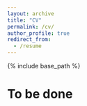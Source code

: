 ```yaml
---
layout: archive
title: "CV"
permalink: /cv/
author_profile: true
redirect_from:
  - /resume
---
```


{% include base_path %}

To be done
======
